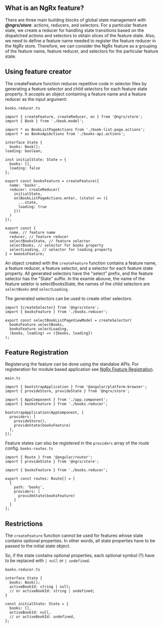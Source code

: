 ## What is an NgRx feature?
There are three main building blocks of global state management with ___@ngrx/store___: actions, reducers, and selectors. 
For a particular feature state, we create a reducer for handling state transitions based on the dispatched actions 
and selectors to obtain slices of the feature state. Also, we need to define a feature name needed to register 
the feature reducer in the NgRx store. Therefore, we can consider the NgRx feature as a grouping of 
the feature name, feature reducer, and selectors for the particular feature state.

## Using feature creator
The createFeature function reduces repetitive code in selector files by generating a feature selector and child selectors for each feature state property. It accepts an object containing a feature name and a feature reducer as the input argument:

`books.reducer.ts`
```
import { createFeature, createReducer, on } from '@ngrx/store';
import { Book } from './book.model';

import * as BookListPageActions from './book-list-page.actions';
import * as BooksApiActions from './books-api.actions';

interface State {
  books: Book[];
loading: boolean;

inst initialState: State = {
  books: [],
  loading: false
};  

export const booksFeature = createFeature({
  name: 'books',
  reducer: createReducer(
    initialState,
    on(BookListPageActions.enter, (state) => ({
      ...state,
      loading: true
    }))
  )
});

export const {
  name, // feature name
  reducer, // feature reducer
  selectBooksState, // feature selector
  selectBooks, // selector for books property
  selectLoading, // selector for loading property
} = beeoksFeature;
```

An object created with the `createFeature` function contains a feature name, a feature reducer, a feature selector, and a selector for each feature state property. All generated selectors have the "select" prefix, and the feature selector has the "State" suffix. In the examle abouve, the name of the feature seletor is selectBooksState, the names of the child selectors are `selectBooks` and `selectLoading`.

The generated selectors can be used to create other selectors:
```
import {createSelector} from '@ngrx/store';
import { booksFeature } from './books.reducer';

export const selectBookListPageViewModel = createSelector(
  booksFeature.selectBooks,
  booksFeature.selectLoading,
  (books, loading) => ({books, loading})
);
```

## Feature Registration
Registerung the feature can be done using the standaloe APIs. For registeration for module based application see [NgRx Feature Registration](https://ngrx.io/guide/store/feature-creators#feature-registration).

`main.ts`
```
import { bootstrapApplication } from '@angular/platform-browser';
import { provideStore, provideState } from '@ngrx/store';

import { AppComponent } from './app.component';
import { booksFeature } from './books.reducer';

bootstrapApplication(AppComponent, {
  providers: [
    provideStore(),
    provideState(booksFeature)
  ],
});
```

Feature states can slso be registered in the `providers` array of the route config.
`books-routes.ts`
```
import { Route } from '@angular/router';
import { provideState } from '@ngrx/store';

import { booksFeature } from './books.reducer';

export const routes: Route[] = [
  {
    path: 'books',
    providers: [
      provideState(booksFeature)
    ]
  }
];
```

## Restrictions
The `createFeature` function cannot be used for features whose state contains optional properties. In other words, all state properties have to be passed to the initial state object. 

So, if the state contains optional properties, each optional symbol (?) have to be replaced with `| null` or `| undefined`.

`books.reducer.ts`
```
interface State {
  books: Book[];
  activeBookId: string | null;
  // or activeBookId: string | undefined;
}

const initialState: State = {
  books: [],
  activeBookId: null,
  // or activeBookId: undefined,
};
```
